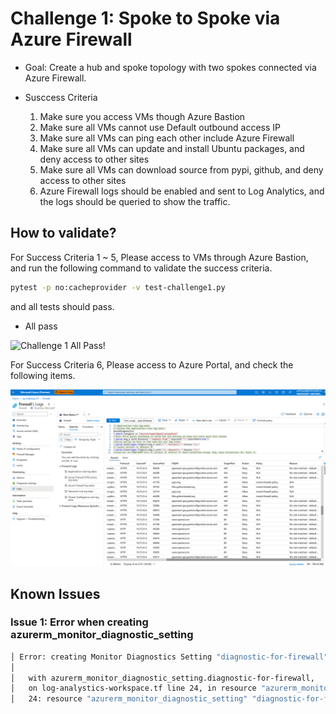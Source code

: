 # Challenge 1: Spoke to Spoke via Azure Firewall

- Goal: Create a hub and spoke topology with two spokes connected via Azure Firewall.

- Susccess Criteria
  1. Make sure you access VMs though Azure Bastion
  2. Make sure all VMs cannot use Default outbound access IP
  3. Make sure all VMs can ping each other include Azure Firewall
  4. Make sure all VMs can update and install Ubuntu packages, and deny access to other sites
  5. Make sure all VMs can download source from pypi, github, and deny access to other sites
  6. Azure Firewall logs should be enabled and sent to Log Analytics, and the logs should be queried to show the traffic.

## How to validate?

For Success Criteria 1 ~ 5, Please access to VMs through Azure Bastion, and run the following command to validate the success criteria.

``` bash
pytest -p no:cacheprovider -v test-challenge1.py
```

and all tests should pass.

- All pass

![Challenge 1 All Pass!](./images/test-ch1-allpass.gif)

For Success Criteria 6, Please access to Azure Portal, and check the following items.

![Azure Firewall Vaildation](./images/firewall-vaildation.png)

## Known Issues

### Issue 1: Error when creating azurerm_monitor_diagnostic_setting

``` bash
│ Error: creating Monitor Diagnostics Setting "diagnostic-for-firewall" for Resource "/subscriptions//resourceGroups/rg-challenge-01/providers/Microsoft.Network/azureFirewalls/firewall": insights.DiagnosticSettingsClient#CreateOrUpdate: Failure responding to request: StatusCode=400 -- Original Error: autorest/azure: Service returned an error. Status=400 Code="BadRequest" Message="Invalid API version used to modify diagnostic setting with one or more category groups selected: diagnostic-for-firewall, please use version higher than: 2021-05-01-preview"
│
│   with azurerm_monitor_diagnostic_setting.diagnostic-for-firewall,
│   on log-analystics-workspace.tf line 24, in resource "azurerm_monitor_diagnostic_setting" "diagnostic-for-firewall":
│   24: resource "azurerm_monitor_diagnostic_setting" "diagnostic-for-firewall" {
```
